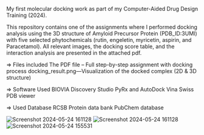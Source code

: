 My first molecular docking work as part of my Computer-Aided Drug Design Training (2024).

This repository contains one of the assignments where I performed docking analysis using the 3D structure of Amyloid Precursor Protein (PDB_ID:3UMI) 
with five selected phytochemicals (rutin, engeletin, myricetin, aspirin, and Paracetamol). All relevant images, the docking score table, and the interaction analysis are presented 
in the attached pdf.

=> Files included
The PDF file – Full step-by-step assignment with docking process
docking_result.png—Visualization of the docked complex (2D & 3D structure)

=> Software Used
BIOVIA Discovery Studio
PyRx and AutoDock Vina
Swiss PDB viewer

=> Used Database
RCSB Protein data bank
PubChem database

![Screenshot 2024-05-24 161128](https://github.com/user-attachments/assets/c748a5f3-c788-46fe-8d00-b99c03d90d80)
![Screenshot 2024-05-24 161128](https://github.com/user-attachments/assets/589bab94-fef0-41ab-9db6-888e2cf80864)
![Screenshot 2024-05-24 155531](https://github.com/user-attachments/assets/94b94171-941a-4694-abea-e79bad419d5f)

